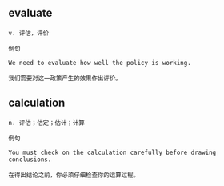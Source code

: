 ## evaluate
```
v. 评估，评价

例句

We need to evaluate how well the policy is working.

我们需要对这一政策产生的效果作出评价。
```
## calculation
```
n. 评估；估定；估计；计算

例句

You must check on the calculation carefully before drawing conclusions.

在得出结论之前，你必须仔细检查你的运算过程。
```